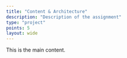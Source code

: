```yaml
---
title: "Content & Architecture"
description: "Description of the assignment"
type: "project"
points: 5
layout: wide
---
```


This is the main content.